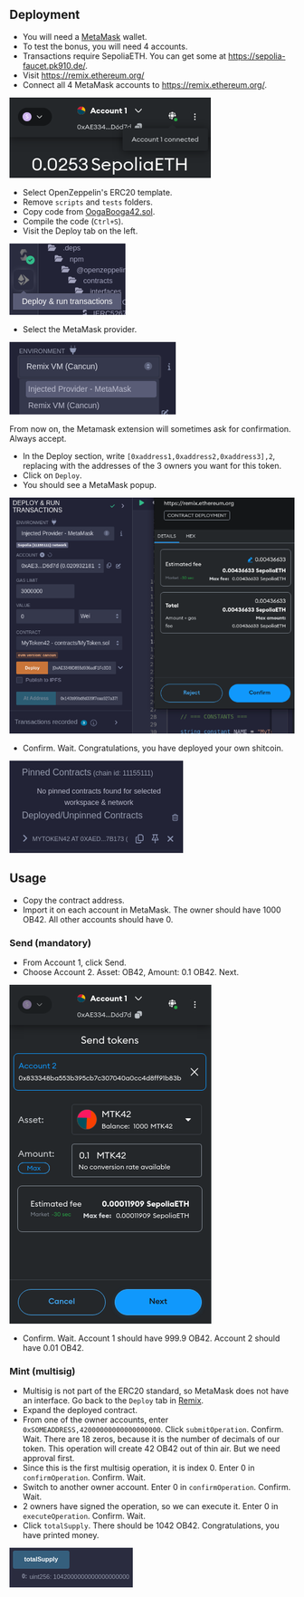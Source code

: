 ## Deployment

-   You will need a [MetaMask](https://chromewebstore.google.com/detail/metamask/nkbihfbeogaeaoehlefnkodbefgpgknn) wallet.
-   To test the bonus, you will need 4 accounts.
-   Transactions require SepoliaETH. You can get some at https://sepolia-faucet.pk910.de/.
-   Visit https://remix.ethereum.org/
-   Connect all 4 MetaMask accounts to https://remix.ethereum.org/.

![connect metamask](/documentation/images/mmconnect.png)

-   Select OpenZeppelin's ERC20 template.
-   Remove `scripts` and `tests` folders.
-   Copy code from [OogaBooga42.sol](/code/OogaBooga42.sol).
-   Compile the code (`Ctrl+S`).
-   Visit the Deploy tab on the left.

![deploy tab](/documentation/images/deploytab.png)

-   Select the MetaMask provider.

![injected provider](/documentation/images/injected_provider.png)

From now on, the Metamask extension will sometimes ask for confirmation. Always accept.

-   In the Deploy section, write `[0xaddress1,0xaddress2,0xaddress3],2`, replacing with the addresses of the 3 owners you want for this token.
-   Click on `Deploy`.
-   You should see a MetaMask popup.

![confirm metamask](/documentation/images/confirm_metamask.png)

-   Confirm. Wait. Congratulations, you have deployed your own shitcoin.

![congratulations](/documentation/images/contracts_list.png)

## Usage

-   Copy the contract address.
-   Import it on each account in MetaMask. The owner should have 1000 OB42. All other accounts should have 0.

### Send (mandatory)

-   From Account 1, click Send.
-   Choose Account 2. Asset: OB42, Amount: 0.1 OB42. Next.

![send some tokens](/documentation/images/send.png)

-   Confirm. Wait. Account 1 should have 999.9 OB42. Account 2 should have 0.01 OB42.

### Mint (multisig)

-   Multisig is not part of the ERC20 standard, so MetaMask does not have an interface. Go back to the `Deploy` tab in [Remix](https://remix.ethereum.org/).
-   Expand the deployed contract.
-   From one of the owner accounts, enter `0xSOMEADDRESS,42000000000000000000`. Click `submitOperation`. Confirm. Wait. There are 18 zeros, because it is the number of decimals of our token. This operation will create 42 OB42 out of thin air. But we need approval first.
-   Since this is the first multisig operation, it is index 0. Enter 0 in `confirmOperation`. Confirm. Wait.
-   Switch to another owner account. Enter 0 in `confirmOperation`. Confirm. Wait.
-   2 owners have signed the operation, so we can execute it. Enter 0 in `executeOperation`. Confirm. Wait.
-   Click `totalSupply`. There should be 1042 OB42. Congratulations, you have printed money.

![multisig success](/documentation/images/multisig_success.png)

